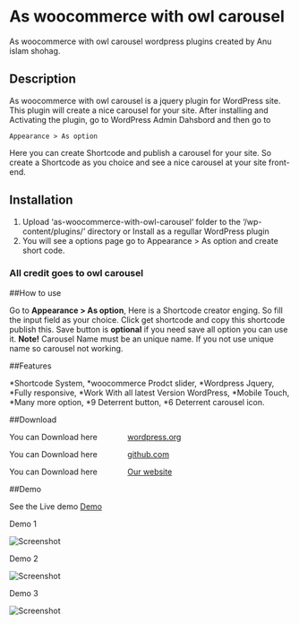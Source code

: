 # As woocommerce with owl carousel
As woocommerce with owl carousel wordpress plugins created by Anu islam shohag.

## Description

As woocommerce with owl carousel is a jquery plugin for WordPress site. This plugin will create a nice carousel for your site.
After installing and Activating the plugin, go to WordPress Admin Dahsbord and then go to

```
Appearance > As option
```
Here you can create Shortcode and publish a carousel for your site. So create a Shortcode as you choice and see a nice carousel at your site front-end.

## Installation

1. Upload ‘as-woocommerce-with-owl-carousel‘ folder to the ‘/wp-content/plugins/’ directory or Install as a regullar WordPress plugin
2. You will see a options page go to Appearance > As option and create short code.

### All credit goes to owl carousel

##How to use

Go to **Appearance > As option**, Here is a Shortcode creator enging. So fill the input field as your choice.
Click get shortcode and copy this shortcode publish this.
Save button is **optional** if you need save all option you can use it.
**Note!** Carousel Name must be an unique name. If you not use unique name so carousel not working.

##Features

*Shortcode System,
*woocommerce Prodct slider,
*Wordpress Jquery,
*Fully responsive,
*Work With all latest Version WordPress,
*Mobile Touch,
*Many more option,
*9 Deterrent button,
*6 Deterrent carousel icon.


##Download

<p>You can Download here <a class="themeforest" href="https://wordpress.org/plugins/as-woocommerce-with-owl-carousel/" style="margin-left: 50px;">wordpress.org</a></p>

<p>You can Download here <a class="themeforest" style="margin-left: 50px;" href="https://github.com/anuislam/as-woocommerce-with-owl-carousel">github.com</a></p>

<p>You can Download here <a class="themeforest" style="margin-left: 50px;" href="http://as-wc-owl.tk/wp-content/uploads/2015/07/as-woocommerce-with-owl-carousel.zip">Our website</a></p>


##Demo

See the Live demo  <a href="http://as-wc-owl.tk/">Demo</a>

Demo 1

![Screenshot](https://github.com/anuislam/as-woocommerce-with-owl-carousel/blob/master/screenshot/screenshot-1.png)

Demo 2

![Screenshot](https://github.com/anuislam/as-woocommerce-with-owl-carousel/blob/master/screenshot/screenshot-2.png)

Demo 3

![Screenshot](https://github.com/anuislam/as-woocommerce-with-owl-carousel/blob/master/screenshot/screenshot-3.png)


